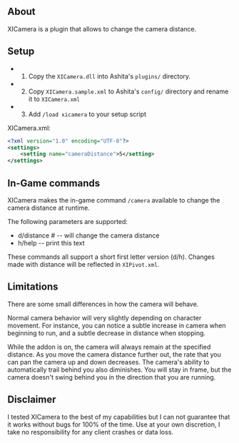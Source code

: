 ## About

XICamera is a plugin that allows to change the camera distance.

## Setup

- 1) Copy the `XICamera.dll` into Ashita's `plugins/` directory.
- 2) Copy `XICamera.sample.xml` to Ashita's `config/` directory and rename it to `XICamera.xml`
- 3) Add `/load xicamera` to your setup script

XICamera.xml:

```xml
<?xml version="1.0" encoding="UTF-8"?>
<settings>
    <setting name="cameraDistance">5</setting>
</settings>
```
## In-Game commands

XICamera makes the in-game command `/camera` available to change the camera distance at runtime.

The following parameters are supported:

- d/distance #     -- will change the camera distance
- h/help                 -- print this text

These commands all support a short first letter version (d/h).
Changes made with distance will be reflected in `XIPivot.xml`.

## Limitations

There are some small differences in how the camera will behave.

Normal camera behavior will very slightly depending on character movement. For instance, you can notice a subtle increase in camera when beginning to run, and a subtle decrease in distance when stopping.

While the addon is on, the camera will always remain at the specified distance. As you move the camera distance further out, the rate that you can pan the camera up and down decreases. The camera's ability to automatically trail behind you also diminishes. You will stay in frame, but the camera doesn't swing behind you in the direction that you are running.

## Disclaimer

I tested XICamera to the best of my capabilities but I can not guarantee that it works without bugs for 100% of the time.
Use at your own discretion, I take no responsibility for any client crashes or data loss.
